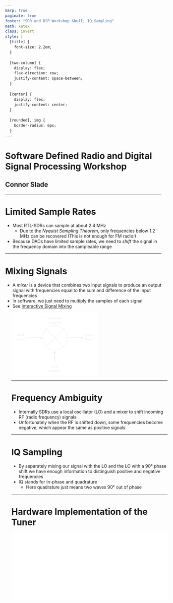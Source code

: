 ```yaml
---
marp: true
paginate: true
footer: "SDR and DSP Workshop &bull; IQ Sampling"
math: katex
class: invert
style: |
  [title] {
    font-size: 2.2em;
  }

  [two-column] {
    display: flex;
    flex-direction: row;
    justify-content: space-between;
  }

  [center] {
    display: flex;
    justify-content: center;
  }

  [rounded], img {
    border-radius: 6px;
  }
---
```


<h1 title>Software Defined Radio and Digital Signal Processing Workshop</h1>

## Connor Slade

---

# Limited Sample Rates

- Most RTL-SDRs can sample at about 2.4 MHz
  - Due to the *Nyquist Sampling Theorem*, only frequencies below 1.2 MHz can be recovered (This is not enough for FM radio!)
- Because DACs have limited sample rates, we need to *shift* the signal in the frequency domain into the sampleable range

<!-- 
It would be impractical to sample at higher rates due to limited data transfer rates, among other reasons

- HackRf can do 20 MHz
- FM radio in america: from 88.0 to 108.0 MHz
-->

---

# Mixing Signals

<div two-column>
<div>

- A *mixer* is a device that combines two input signals to produce an output signal with frequencies equal to the sum and difference of the input frequencies
- In software, we just need to multiply the samples of each signal
- See [Interactive Signal Mixing]()

</div>
<div style="width: 100%;margin-left: 20px;">

![Ideal Mixer Diagram](assets/iq-sampling/ideal-mixer.svg)

<div/>
<div/>

---

# Frequency Ambiguity

- Internally SDRs use a local oscillator (LO) and a mixer to shift incoming RF (radio frequency) signals
- Unfortunately when the RF is shifted down, some frequencies become negative, which appear the same as positive signals

---

# IQ Sampling

- By separately mixing our signal with the LO and the LO with a 90° phase shift we have enough information to distinguish positive and negative frequencies
- IQ stands for In-phase and quadrature
  - Here quadrature just means two waves 90° out of phase

---

# Hardware Implementation of the Tuner

![RTL2832 Block Diagram](assets/iq-sampling/block-diagram.png)

